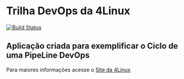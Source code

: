 # Trilha DevOps da 4Linux

<!-- Altere a Flag abaixo com sua URL do Travis -->
[![Build Status](https://travis-ci.org/luizgustavocf/DevOpsLab-HelloWorld.svg?branch=master)](https://travis-ci.org/luizgustavocf/DevOpsLab-HelloWorld)

## Aplicação criada para exemplificar o Ciclo de uma PipeLine DevOps


Para maiores informações acesse o [Site da 4Linux](https://www.4linux.com.br/cursos/devops)
